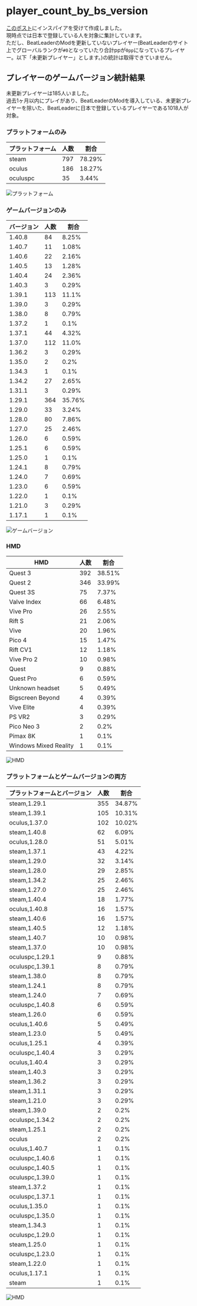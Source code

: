 # player_count_by_bs_version

[このポスト](https://x.com/ge2toro/status/1921944149143482563)にインスパイアを受けて作成しました。  
現時点では日本で登録している人を対象に集計しています。  
ただし、BeatLeaderのModを更新していないプレイヤー(BeatLeaderのサイト上でグローバルランクが`#0`となっていたり合計ppが`0pp`になっているプレイヤー。以下「未更新プレイヤー」とします。)の統計は取得できていません。

## プレイヤーのゲームバージョン統計結果
未更新プレイヤーは185人いました。  
過去1ヶ月以内にプレイがあり、BeatLeaderのModを導入している、未更新プレイヤーを除いた、BeatLeaderに日本で登録しているプレイヤーである1018人が対象。

### プラットフォームのみ
| プラットフォーム | 人数 | 割合 |
| ---- | ---- | ---- |
| steam | 797 | 78.29% |
| oculus | 186 | 18.27% |
| oculuspc | 35 | 3.44% |

![プラットフォーム](platform_count.png)

### ゲームバージョンのみ
| バージョン | 人数 | 割合 |
| ---- | ---- | ---- |
| 1.40.8 | 84 | 8.25% |
| 1.40.7 | 11 | 1.08% |
| 1.40.6 | 22 | 2.16% |
| 1.40.5 | 13 | 1.28% |
| 1.40.4 | 24 | 2.36% |
| 1.40.3 | 3 | 0.29% |
| 1.39.1 | 113 | 11.1% |
| 1.39.0 | 3 | 0.29% |
| 1.38.0 | 8 | 0.79% |
| 1.37.2 | 1 | 0.1% |
| 1.37.1 | 44 | 4.32% |
| 1.37.0 | 112 | 11.0% |
| 1.36.2 | 3 | 0.29% |
| 1.35.0 | 2 | 0.2% |
| 1.34.3 | 1 | 0.1% |
| 1.34.2 | 27 | 2.65% |
| 1.31.1 | 3 | 0.29% |
| 1.29.1 | 364 | 35.76% |
| 1.29.0 | 33 | 3.24% |
| 1.28.0 | 80 | 7.86% |
| 1.27.0 | 25 | 2.46% |
| 1.26.0 | 6 | 0.59% |
| 1.25.1 | 6 | 0.59% |
| 1.25.0 | 1 | 0.1% |
| 1.24.1 | 8 | 0.79% |
| 1.24.0 | 7 | 0.69% |
| 1.23.0 | 6 | 0.59% |
| 1.22.0 | 1 | 0.1% |
| 1.21.0 | 3 | 0.29% |
| 1.17.1 | 1 | 0.1% |

![ゲームバージョン](game_version_count.png)

### HMD
| HMD | 人数 | 割合 |
| ---- | ---- | ---- |
| Quest 3 | 392 | 38.51% |
| Quest 2 | 346 | 33.99% |
| Quest 3S | 75 | 7.37% |
| Valve Index | 66 | 6.48% |
| Vive Pro | 26 | 2.55% |
| Rift S | 21 | 2.06% |
| Vive | 20 | 1.96% |
| Pico 4 | 15 | 1.47% |
| Rift CV1 | 12 | 1.18% |
| Vive Pro 2 | 10 | 0.98% |
| Quest | 9 | 0.88% |
| Quest Pro | 6 | 0.59% |
| Unknown headset | 5 | 0.49% |
| Bigscreen Beyond | 4 | 0.39% |
| Vive Elite | 4 | 0.39% |
| PS VR2 | 3 | 0.29% |
| Pico Neo 3 | 2 | 0.2% |
| Pimax 8K | 1 | 0.1% |
| Windows Mixed Reality | 1 | 0.1% |

![HMD](hmd_count.png)

### プラットフォームとゲームバージョンの両方
| プラットフォームとバージョン | 人数 | 割合 |
| ---- | ---- | ---- |
| steam,1.29.1 | 355 | 34.87% |
| steam,1.39.1 | 105 | 10.31% |
| oculus,1.37.0 | 102 | 10.02% |
| steam,1.40.8 | 62 | 6.09% |
| oculus,1.28.0 | 51 | 5.01% |
| steam,1.37.1 | 43 | 4.22% |
| steam,1.29.0 | 32 | 3.14% |
| steam,1.28.0 | 29 | 2.85% |
| steam,1.34.2 | 25 | 2.46% |
| steam,1.27.0 | 25 | 2.46% |
| steam,1.40.4 | 18 | 1.77% |
| oculus,1.40.8 | 16 | 1.57% |
| steam,1.40.6 | 16 | 1.57% |
| steam,1.40.5 | 12 | 1.18% |
| steam,1.40.7 | 10 | 0.98% |
| steam,1.37.0 | 10 | 0.98% |
| oculuspc,1.29.1 | 9 | 0.88% |
| oculuspc,1.39.1 | 8 | 0.79% |
| steam,1.38.0 | 8 | 0.79% |
| steam,1.24.1 | 8 | 0.79% |
| steam,1.24.0 | 7 | 0.69% |
| oculuspc,1.40.8 | 6 | 0.59% |
| steam,1.26.0 | 6 | 0.59% |
| oculus,1.40.6 | 5 | 0.49% |
| steam,1.23.0 | 5 | 0.49% |
| oculus,1.25.1 | 4 | 0.39% |
| oculuspc,1.40.4 | 3 | 0.29% |
| oculus,1.40.4 | 3 | 0.29% |
| steam,1.40.3 | 3 | 0.29% |
| steam,1.36.2 | 3 | 0.29% |
| steam,1.31.1 | 3 | 0.29% |
| steam,1.21.0 | 3 | 0.29% |
| steam,1.39.0 | 2 | 0.2% |
| oculuspc,1.34.2 | 2 | 0.2% |
| steam,1.25.1 | 2 | 0.2% |
| oculus | 2 | 0.2% |
| oculus,1.40.7 | 1 | 0.1% |
| oculuspc,1.40.6 | 1 | 0.1% |
| oculuspc,1.40.5 | 1 | 0.1% |
| oculuspc,1.39.0 | 1 | 0.1% |
| steam,1.37.2 | 1 | 0.1% |
| oculuspc,1.37.1 | 1 | 0.1% |
| oculus,1.35.0 | 1 | 0.1% |
| oculuspc,1.35.0 | 1 | 0.1% |
| steam,1.34.3 | 1 | 0.1% |
| oculuspc,1.29.0 | 1 | 0.1% |
| steam,1.25.0 | 1 | 0.1% |
| oculuspc,1.23.0 | 1 | 0.1% |
| steam,1.22.0 | 1 | 0.1% |
| oculus,1.17.1 | 1 | 0.1% |
| steam | 1 | 0.1% |

![HMD](platform_game_version_count.png)